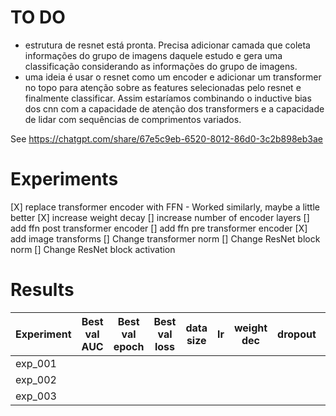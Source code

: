 # TO DO
- estrutura de resnet está pronta. Precisa adicionar camada que coleta informações do grupo de imagens daquele estudo e gera uma classificação considerando as informações do grupo de imagens. 
- uma ideia é usar o resnet como um encoder e adicionar um transformer no topo para atenção sobre as features selecionadas pelo resnet e finalmente classificar. Assim estaríamos combinando o inductive bias dos cnn com a capacidade de atenção dos transformers e a capacidade de lidar com sequências de comprimentos variados.

See https://chatgpt.com/share/67e5c9eb-6520-8012-86d0-3c2b898eb3ae

# Experiments
[X] replace transformer encoder with FFN - Worked similarly, maybe a little better
[X] increase weight decay
[] increase number of encoder layers
[] add ffn post transformer encoder
[] add ffn pre transformer encoder
[X] add image transforms
[] Change transformer norm
[] Change ResNet block norm
[] Change ResNet block activation

# Results

| Experiment | Best val AUC | Best val epoch | Best val loss |data size |lr        |weight dec|dropout   |feat dim  |
|------------|--------------|----------------|---------------|----------|----------|----------|----------|----------|
|exp_001     |              |                |               |          |          |          |          |          |
|exp_002     |              |                |               |          |          |          |          |          |
|exp_003     |              |                |               |          |          |          |          |          |